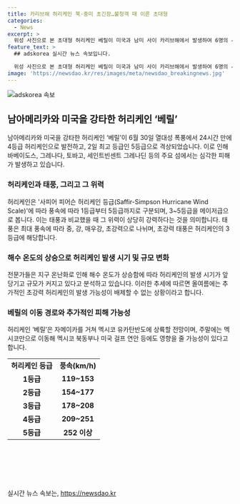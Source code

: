 ```yaml
---
title: 카리브해 허리케인 북·중미 초긴장…불청객 때 이른 초대형
categories:
  - News
excerpt: >
  위성 사진으로 본 초대형 허리케인 베릴이 미국과 남미 사이 카리브해에서 발생하여 6명의 사망을 일으키고 추가 피해 가능성에 주목을 받고 있다. 이번 허리케인은 7월에 발생한 것으로, 풍속은 5등급에 해당하며 지난 6월 30일에 열대성 폭풍에서 24시간 만에 4등급 허리케인으로 발전했다. 전문가들은 해수 온도 상승으로 허리케인의 발생 시점과 규모가 변화하고 있으며, 이러한 추세에 따라 추가적인 초강력 허리케인의 발생 가능성이 배제되지 않고 있다. 3일 자메이카를 거쳐 4일 멕시코 유카탄반도에 상륙할 전망이며, 주말에는 멕시코만으로 이동해 멕시코 북동부나 미국 걸프 연안에도 영향을 줄 가능성이 있다.
feature_text: >
  ## adskorea 실시간 뉴스 속보입니다.

  위성 사진으로 본 초대형 허리케인 베릴이 미국과 남미 사이 카리브해에서 발생하여 6명의 사망을 일으키고 추가 피해 가능성에 주목을 받고 있다. 이번 허리케인은 7월에 발생한 것으로, 풍속은 5등급에 해당하며 지난 6월 30일에 열대성 폭풍에서 24시간 만에 4등급 허리케인으로 발전했다. 전문가들은 해수 온도 상승으로 허리케인의 발생 시점과 규모가 변화하고 있으며, 이러한 추세에 따라 추가적인 초강력 허리케인의 발생 가능성이 배제되지 않고 있다. 3일 자메이카를 거쳐 4일 멕시코 유카탄반도에 상륙할 전망이며, 주말에는 멕시코만으로 이동해 멕시코 북동부나 미국 걸프 연안에도 영향을 줄 가능성이 있다.
image: 'https://newsdao.kr/res/images/meta/newsdao_breakingnews.jpg'
---
```


<p><img src="https://newsdao.kr/res/images/meta/newsdao_breakingnews.jpg" alt="adskorea 속보" /></p>

<h2 data-ke-size="size26">남아메리카와 미국을 강타한 허리케인 ‘베릴’</h2>

<p data-ke-size="size16">남아메리카와 미국을 강타한 허리케인 ‘베릴’이 6월 30일 열대성 폭풍에서 24시간 만에 4등급 허리케인으로 발전하고, 2일 최고 등급인 5등급으로 격상되었습니다. 이로 인해 바베이도스, 그레나다, 토바고, 세인트빈센트 그레나딘 등의 주요 섬에서는 심각한 피해가 발생하고 있습니다.</p>

<h3 data-ke-size="size24">허리케인과 태풍, 그리고 그 위력</h3>

<p data-ke-size="size16">허리케인은 '사피어 피어슨 허리케인 등급(Saffir-Simpson Hurricane Wind Scale)'에 따라 풍속에 따라 1등급부터 5등급까지로 구분되며, 3~5등급을 메이저급으로 봅니다. 이는 태풍과 비교했을 때 그 위력이 상당히 강력하다는 것을 의미합니다. 태풍은 최대 풍속에 따라 중, 강, 매우강, 초강력으로 나뉘며, 초강력 태풍은 허리케인의 3등급에 해당합니다.</p>

<h3 data-ke-size="size24">해수 온도의 상승으로 허리케인 발생 시기 및 규모 변화</h3>

<p data-ke-size="size16">전문가들은 지구 온난화로 인해 해수 온도가 상승함에 따라 허리케인의 발생 시기가 앞당기고 규모가 커지고 있다고 분석하고 있습니다. 이러한 추세에 따르면 올여름에는 추가적인 초강력 허리케인의 발생 가능성이 배제할 수 없는 상황이라고 합니다.</p>

<h3 data-ke-size="size24">베릴의 이동 경로와 추가적인 피해 가능성</h3>

<p data-ke-size="size16">허리케인 ‘베릴’은 자메이카를 거쳐 멕시코 유카탄반도에 상륙할 전망이며, 주말에는 멕시코만으로 이동해 멕시코 북동부나 미국 걸프 연안 등에도 영향을 줄 가능성이 있다고 합니다.</p>

<table>
    <tr>
        <td style="text-align: center; height: 17px;"><b>허리케인 등급</b></td>
        <td style="text-align: center; height: 17px;"><b>풍속(km/h)</b></td>
    </tr>
    <tr>
        <td style="text-align: center; height: 17px;"><b>1등급</b></td>
        <td style="text-align: center; height: 17px;"><b>119~153</b></td>
    </tr>
    <tr>
        <td style="text-align: center; height: 17px;"><b>2등급</b></td>
        <td style="text-align: center; height: 17px;"><b>154~177</b></td>
    </tr>
    <tr>
        <td style="text-align: center; height: 17px;"><b>3등급</b></td>
        <td style="text-align: center; height: 17px;"><b>178~208</b></td>
    </tr>
    <tr>
        <td style="text-align: center; height: 17px;"><b>4등급</b></td>
        <td style="text-align: center; height: 17px;"><b>209~251</b></td>
    </tr>
    <tr>
        <td style="text-align: center; height: 17px;"><b>5등급</b></td>
        <td style="text-align: center; height: 17px;"><b>252 이상</b></td>
    </tr>
</table>

<p data-ke-size="size16">&nbsp;</p>

<p data-ke-size="size16">&nbsp;</p>

<p data-ke-size="size16">&nbsp;</p>
실시간 뉴스 속보는, <a href="https://newsdao.kr" rel="dofollow">https://newsdao.kr</a>


